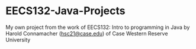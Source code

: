 # EECS132-Java-Projects
My own project from the work of EECS132: Intro to programming in Java by Harold Connamacher (hsc21@case.edu) of Case Western Reserve University

